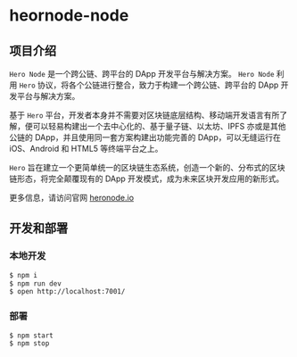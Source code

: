 # heornode-node

## 项目介绍

`Hero Node` 是一个跨公链、跨平台的 DApp 开发平台与解决方案。
`Hero Node` 利⽤ `Hero` 协议，将各个公链进⾏整合，致⼒于构建⼀个跨公链、跨平台的 DApp 开发平台与解决⽅案。

基于 `Hero` 平台，开发者本⾝并不需要对区块链底层结构、移动端开发语⾔有所了解，便可以轻易构建出⼀个去中⼼化的、基于量⼦链、以太坊、IPFS 亦或是其他公链的 DApp，并且使⽤同⼀套⽅案构建出功能完善的 DApp，可以⽆缝运⾏在 iOS、Android 和 HTML5 等终端平台之上。

`Hero` 旨在建⽴⼀个更简单统⼀的区块链⽣态系统，创造⼀个新的、分布式的区块链形态，将完全颠覆现有的 DApp 开发模式，成为未来区块开发应⽤的新形式。

更多信息，请访问官网 [heronode.io](https://heronode.io)

## 开发和部署

### 本地开发

```bash
$ npm i
$ npm run dev
$ open http://localhost:7001/
```

### 部署

```bash
$ npm start
$ npm stop
```
